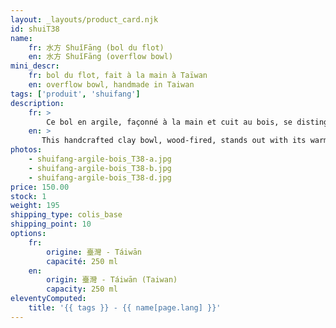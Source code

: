 ```yaml
---
layout: _layouts/product_card.njk
id: shuiT38
name:
    fr: 水方 ShuǐFāng (bol du flot) 
    en: 水方 ShuǐFāng (overflow bowl)
mini_descr:
    fr: bol du flot, fait à la main à Taïwan
    en: overflow bowl, handmade in Taiwan
tags: ['produit', 'shuifang']
description: 
    fr: >
        Ce bol en argile, façonné à la main et cuit au bois, se distingue par ses teintes chaudes et ses reflets métalliques subtils. Les nuances et textures, uniques à chaque pièce, témoignent de l’alchimie entre la terre et le feu.<!--more--> Un objet minimaliste, à la fois fonctionnel et empreint d’une poésie visuelle, parfait pour enrichir vos moments de thé.
    en: >
       This handcrafted clay bowl, wood-fired, stands out with its warm tones and subtle metallic reflections. The unique shades and textures of each piece reflect the alchemy between earth and fire.<!--more--> A minimalist object, both functional and visually poetic, perfect for enhancing your tea moments.
photos:
    - shuifang-argile-bois_T38-a.jpg
    - shuifang-argile-bois_T38-b.jpg
    - shuifang-argile-bois_T38-d.jpg
price: 150.00
stock: 1
weight: 195
shipping_type: colis_base
shipping_point: 10
options:
    fr:
        origine: 臺灣 - Táiwān
        capacité: 250 ml
    en:
        origin: 臺灣 - Táiwān (Taiwan)
        capacity: 250 ml
eleventyComputed:
    title: '{{ tags }} - {{ name[page.lang] }}'
---
```

